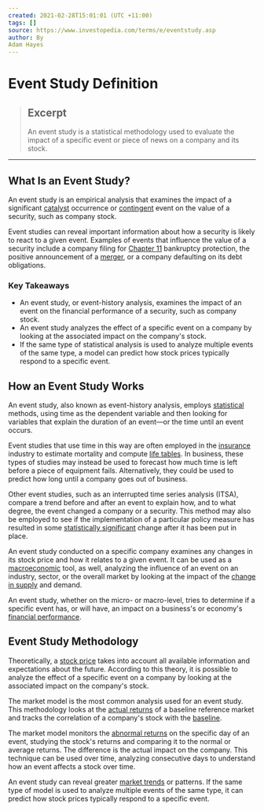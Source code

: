 ```yaml
---
created: 2021-02-28T15:01:01 (UTC +11:00)
tags: []
source: https://www.investopedia.com/terms/e/eventstudy.asp
author: By
Adam Hayes
---
```


# Event Study Definition

> ## Excerpt
> An event study is a statistical methodology used to evaluate the impact of a specific event or piece of news on a company and its stock.

---
## What Is an Event Study?

An event study is an empirical analysis that examines the impact of a significant [catalyst](https://www.investopedia.com/terms/c/catalyst.asp) occurrence or [contingent](https://www.investopedia.com/terms/c/contingency.asp) event on the value of a security, such as company stock.

Event studies can reveal important information about how a security is likely to react to a given event. Examples of events that influence the value of a security include a company filing for [Chapter 11](https://www.investopedia.com/terms/c/chapter11.asp) bankruptcy protection, the positive announcement of a [merger](https://www.investopedia.com/terms/m/merger.asp), or a company defaulting on its debt obligations.

### Key Takeaways

-   An event study, or event-history analysis, examines the impact of an event on the financial performance of a security, such as company stock.
-   An event study analyzes the effect of a specific event on a company by looking at the associated impact on the company's stock.
-   If the same type of statistical analysis is used to analyze multiple events of the same type, a model can predict how stock prices typically respond to a specific event.

## How an Event Study Works

An event study, also known as event-history analysis, employs [statistical](https://www.investopedia.com/terms/s/statistics.asp) methods, using time as the dependent variable and then looking for variables that explain the duration of an event—or the time until an event occurs.

Event studies that use time in this way are often employed in the [insurance](https://www.investopedia.com/terms/i/insurance.asp) industry to estimate mortality and compute [life tables](https://www.investopedia.com/terms/a/actuarial-life-table.asp). In business, these types of studies may instead be used to forecast how much time is left before a piece of equipment fails. Alternatively, they could be used to predict how long until a company goes out of business.

Other event studies, such as an interrupted time series analysis (ITSA), compare a trend before and after an event to explain how, and to what degree, the event changed a company or a security. This method may also be employed to see if the implementation of a particular policy measure has resulted in some [statistically significant](https://www.investopedia.com/terms/s/statistical-significance.asp) change after it has been put in place.

An event study conducted on a specific company examines any changes in its stock price and how it relates to a given event. It can be used as a [macroeconomic](https://www.investopedia.com/terms/m/macroeconomics.asp) tool, as well, analyzing the influence of an event on an industry, sector, or the overall market by looking at the impact of the [change in supply](https://www.investopedia.com/terms/c/change_in_supply.asp) and demand.

An event study, whether on the micro- or macro-level, tries to determine if a specific event has, or will have, an impact on a business's or economy's [financial performance](https://www.investopedia.com/terms/f/financialperformance.asp).

## Event Study Methodology

Theoretically, a [stock price](https://www.investopedia.com/articles/stocks/08/stock-prices-fool.asp) takes into account all available information and expectations about the future. According to this theory, it is possible to analyze the effect of a specific event on a company by looking at the associated impact on the company's stock.

The market model is the most common analysis used for an event study. This methodology looks at the [actual returns](https://www.investopedia.com/terms/a/actualreturn.asp) of a baseline reference market and tracks the correlation of a company's stock with the [baseline](https://www.investopedia.com/terms/b/baseline.asp).

The market model monitors the [abnormal returns](https://www.investopedia.com/terms/a/abnormalreturn.asp) on the specific day of an event, studying the stock's returns and comparing it to the normal or average returns. The difference is the actual impact on the company. This technique can be used over time, analyzing consecutive days to understand how an event affects a stock over time.

An event study can reveal greater [market trends](https://www.investopedia.com/articles/technical/03/060303.asp) or patterns. If the same type of model is used to analyze multiple events of the same type, it can predict how stock prices typically respond to a specific event.
